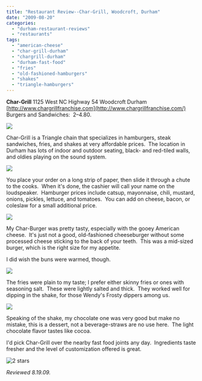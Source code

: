 ```yaml
---
title: "Restaurant Review--Char-Grill, Woodcroft, Durham"
date: "2009-08-20"
categories:
  - "durham-restaurant-reviews"
  - "restaurants"
tags:
  - "american-cheese"
  - "char-grill-durham"
  - "chargrill-durham"
  - "durham-fast-food"
  - "fries"
  - "old-fashioned-hamburgers"
  - "shakes"
  - "triangle-hamburgers"
---
```


**Char-Grill** 1125 West NC Highway 54 Woodcroft Durham [http://www.chargrillfranchise.com](http://www.chargrillfranchise.com/) Burgers and Sandwiches:  $2–$4.80.

![](http://www.thegourmez.com/gourmez/photos/chargrill2.jpg)

Char-Grill is a Triangle chain that specializes in hamburgers, steak sandwiches, fries, and shakes at very affordable prices.  The location in Durham has lots of indoor and outdoor seating, black- and red-tiled walls, and oldies playing on the sound system.

![](http://www.thegourmez.com/gourmez/photos/chargrill1.jpg)

You place your order on a long strip of paper, then slide it through a chute to the cooks.  When it's done, the cashier will call your name on the loudspeaker.  Hamburger prices include catsup, mayonnaise, chili, mustard, onions, pickles, lettuce, and tomatoes.  You can add on cheese, bacon, or coleslaw for a small additional price.

![](http://www.thegourmez.com/gourmez/photos/charburger.jpg)

My Char-Burger was pretty tasty, especially with the gooey American cheese.  It's just not a good, old-fashioned cheeseburger without some processed cheese sticking to the back of your teeth.  This was a mid-sized burger, which is the right size for my appetite.

I did wish the buns were warmed, though.

![](http://www.thegourmez.com/gourmez/photos/chargrillfries.jpg)

The fries were plain to my taste; I prefer either skinny fries or ones with seasoning salt.  These were lightly salted and thick.  They worked well for dipping in the shake, for those Wendy's Frosty dippers among us.

![](http://www.thegourmez.com/gourmez/photos/chargrillshake.jpg)

Speaking of the shake, my chocolate one was very good but make no mistake, this is a dessert, not a beverage-straws are no use here.  The light chocolate flavor tastes like cocoa.

I'd pick Char-Grill over the nearby fast food joints any day.  Ingredients taste fresher and the level of customization offered is great.




<div class="caption">

![2 stars](http://s3.amazonaws.com/thegourmez-wpmedia/2009/02/rating_chicken11.gif "rating_chicken11")</div>


_Reviewed 8.19.09._
